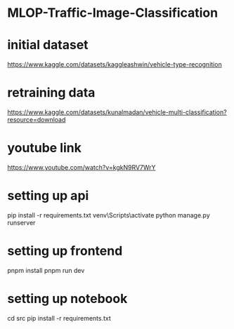# MLOP-Traffic-Image-Classification

# initial dataset

https://www.kaggle.com/datasets/kaggleashwin/vehicle-type-recognition

# retraining data

https://www.kaggle.com/datasets/kunalmadan/vehicle-multi-classification?resource=download

# youtube link

https://www.youtube.com/watch?v=kgkN9RV7WrY

# setting up api

pip install -r requirements.txt
venv\Scripts\activate
python manage.py runserver

# setting up frontend

pnpm install
pnpm run dev

# setting up notebook

cd src
pip install -r requirements.txt
